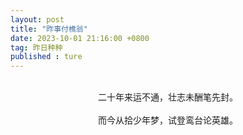 ```yaml
---
layout: post
title: "昨事付樵翁"
date: 2023-10-01 21:16:00 +0800
tag: 昨日种种
published : ture
---
```

<br>
<div style="text-align:center;">
二十年来运不通，壮志未酬笔先封。<br><br>
而今从拾少年梦，试登鸾台论英雄。<br><br>
</div>
